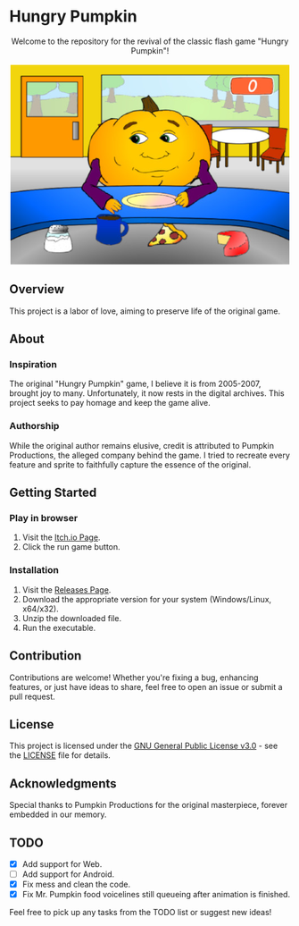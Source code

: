 # Hungry Pumpkin

<p align="center">
    Welcome to the repository for the revival of the classic flash game "Hungry Pumpkin"!
    <br><br>
    <a href="https://github.com/degradka/hungry_pumpkin">
        <img src="git-assets/hungrypumpkin_screenshot.jpg" width="500" alt="Hungry Pumpkin game screenshot">
    </a>
</p>

## Overview

This project is a labor of love, aiming to preserve life of the original game.

## About

### Inspiration
The original "Hungry Pumpkin" game, I believe it is from 2005-2007, brought joy to many. Unfortunately, it now rests in the digital archives. This project seeks to pay homage and keep the game alive.

### Authorship
While the original author remains elusive, credit is attributed to Pumpkin Productions, the alleged company behind the game. I tried to recreate every feature and sprite to faithfully capture the essence of the original.

## Getting Started

### Play in browser
1. Visit the [Itch.io Page](https://degradka.itch.io/hungry-pumpkin).
2. Click the run game button.

### Installation
1. Visit the [Releases Page](https://github.com/degradka/hungry_pumpkin/releases).
2. Download the appropriate version for your system (Windows/Linux, x64/x32).
3. Unzip the downloaded file.
4. Run the executable.

## Contribution

Contributions are welcome! Whether you're fixing a bug, enhancing features, or just have ideas to share, feel free to open an issue or submit a pull request.

## License

This project is licensed under the [GNU General Public License v3.0](LICENSE) - see the [LICENSE](LICENSE) file for details.

## Acknowledgments

Special thanks to Pumpkin Productions for the original masterpiece, forever embedded in our memory.


## TODO

- [x] Add support for Web.
- [ ] Add support for Android.
- [x] Fix mess and clean the code.
- [x] Fix Mr. Pumpkin food voicelines still queueing after animation is finished.

Feel free to pick up any tasks from the TODO list or suggest new ideas!
